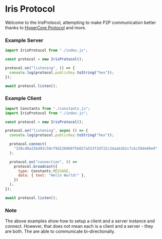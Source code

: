 # Iris Protocol

Welcome to the IrisProtocol, attempting to make P2P communication better thanks to [HyperCore Protocol](https://holepunch.to) and more.

### Example Server

```js
import IrisProtocol from "./index.js";

const protocol = new IrisProtocol();

protocol.on("listening", () => {
  console.log(protocol.publicKey.toString("hex"));
});

await protocol.listen();
```

### Example Client
```js
import Constants from "./constants.js";
import IrisProtocol from "./index.js";

const protocol = new IrisProtocol();

protocol.on("listening", async () => {
  console.log(protocol.publicKey.toString("hex"));

  protocol.connect(
    "328cd0a22bd92c59cf9d226968f5b027a553f3df22c34aab2b2c7cbc59de80e9"
  );

  protocol.on("connection", () =>
    protocol.broadcast({
      type: Constants.MESSAGE,
      data: { text: "Hello World!" },
    })
  );
});

await protocol.listen();
```

### Note

The above examples show how to setup a client and a server instance and connect. However, that does not mean each is a client and a server - they are both. The are able to communicate bi-directionally.
